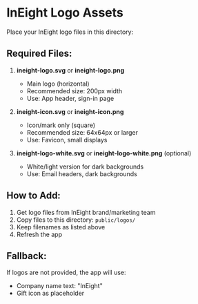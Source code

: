 # InEight Logo Assets

Place your InEight logo files in this directory:

## Required Files:

1. **ineight-logo.svg** or **ineight-logo.png**
   - Main logo (horizontal)
   - Recommended size: 200px width
   - Use: App header, sign-in page

2. **ineight-icon.svg** or **ineight-icon.png**
   - Icon/mark only (square)
   - Recommended size: 64x64px or larger
   - Use: Favicon, small displays

3. **ineight-logo-white.svg** or **ineight-logo-white.png** (optional)
   - White/light version for dark backgrounds
   - Use: Email headers, dark backgrounds

## How to Add:

1. Get logo files from InEight brand/marketing team
2. Copy files to this directory: `public/logos/`
3. Keep filenames as listed above
4. Refresh the app

## Fallback:

If logos are not provided, the app will use:
- Company name text: "InEight"
- Gift icon as placeholder

